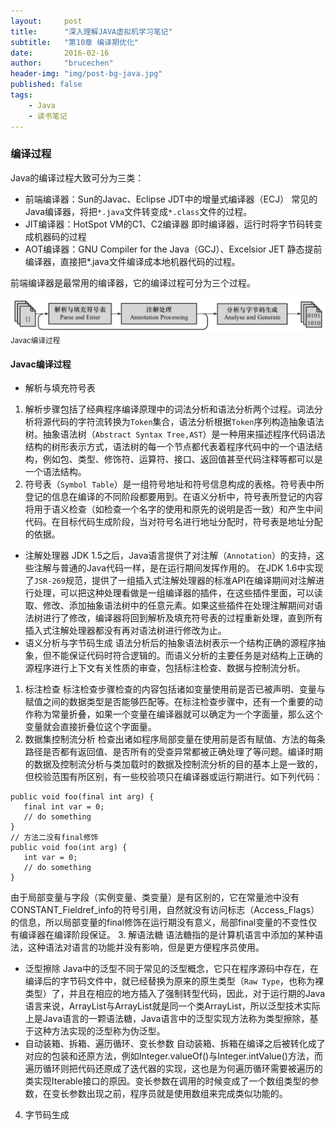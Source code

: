 ```yaml
---
layout:     post
title:      "深入理解JAVA虚拟机学习笔记"
subtitle:   "第10章 编译期优化"
date:       2016-02-16
author:     "brucechen"
header-img: "img/post-bg-java.jpg"
published: false
tags:
    - Java
    - 读书笔记
---
```


### 编译过程
Java的编译过程大致可分为三类：
* 前端编译器：Sun的Javac、Eclipse JDT中的增量式编译器（ECJ）
常见的Java编译器，将把`*.java`文件转变成`*.class`文件的过程。
* JIT编译器：HotSpot VM的C1、C2编译器
即时编译器，运行时将字节码转变成机器码的过程
* AOT编译器：GNU Compiler for the Java（GCJ）、Excelsior JET
静态提前编译器，直接把*.java文件编译成本地机器代码的过程。

前端编译器是最常用的编译器，它的编译过程可分为三个过程。

![java-javascript](/img/in-post/java-virtual-machine/javac-compiler.jpg)
<small class="img-hint">Javac编译过程</small>

#### Javac编译过程

* 解析与填充符号表
 1. 解析步骤包括了经典程序编译原理中的词法分析和语法分析两个过程。词法分析将源代码的字符流转换为`Token`集合，语法分析根据`Token`序列构造抽象语法树。抽象语法树（`Abstract Syntax Tree,AST`）是一种用来描述程序代码语法结构的树形表示方式，语法树的每一个节点都代表着程序代码中的一个语法结构，例如包、类型、修饰符、运算符、接口、返回值甚至代码注释等都可以是一个语法结构。
 2. 符号表（`Symbol Table`）是一组符号地址和符号信息构成的表格。符号表中所登记的信息在编译的不同阶段都要用到。在语义分析中，符号表所登记的内容将用于语义检查（如检查一个名字的使用和原先的说明是否一致）和产生中间代码。在目标代码生成阶段，当对符号名进行地址分配时，符号表是地址分配的依据。
* 注解处理器
JDK 1.5之后，Java语言提供了对注解（`Annotation`）的支持，这些注解与普通的Java代码一样，是在运行期间发挥作用的。
在JDK 1.6中实现了`JSR-269`规范，提供了一组插入式注解处理器的标准API在编译期间对注解进行处理，可以把这种处理看做是一组编译器的插件，在这些插件里面，可以读取、修改、添加抽象语法树中的任意元素。如果这些插件在处理注解期间对语法树进行了修改，编译器将回到解析及填充符号表的过程重新处理，直到所有插入式注解处理器都没有再对语法树进行修改为止。
* 语义分析与字节码生成
语法分析后的抽象语法树表示一个结构正确的源程序抽象，但不能保证代码时符合逻辑的。而语义分析的主要任务是对结构上正确的源程序进行上下文有关性质的审查，包括标注检查、数据与控制流分析。
 1. 标注检查
 标注检查步骤检查的内容包括诸如变量使用前是否已被声明、变量与赋值之间的数据类型是否能够匹配等。在标注检查步骤中，还有一个重要的动作称为常量折叠，如果一个变量在编译器就可以确定为一个字面量，那么这个变量就会直接折叠位这个字面量。
 2. 数据集控制流分析
 检查出诸如程序局部变量在使用前是否有赋值、方法的每条路径是否都有返回值、是否所有的受查异常都被正确处理了等问题。编译时期的数据及控制流分析与类加载时的数据及控制流分析的目的基本上是一致的，但校验范围有所区别，有一些校验项只在编译器或运行期进行。如下列代码：
 
 ```
 public void foo(final int arg) {    
	final int var = 0;    
	// do something
 }
 // 方法二没有final修饰
 public void foo(int arg) {    
	int var = 0;    
	// do something
 }
 ```
 
 由于局部变量与字段（实例变量、类变量）是有区别的，它在常量池中没有CONSTANT_Fieldref_info的符号引用，自然就没有访问标志（Access_Flags）的信息，所以局部变量的final修饰在运行期没有意义，局部final变量的不变性仅有编译器在编译阶段保证。
 3. 解语法糖
 语法糖指的是计算机语言中添加的某种语法，这种语法对语言的功能并没有影响，但是更方便程序员使用。
  + 泛型擦除
  Java中的泛型不同于常见的泛型概念，它只在程序源码中存在，在编译后的字节码文件中，就已经替换为原来的原生类型（`Raw Type`，也称为裸类型）了，并且在相应的地方插入了强制转型代码，因此，对于运行期的Java语言来说，ArrayList<int>与ArrayList<String>就是同一个类ArrayList，所以泛型技术实际上是Java语言的一颗语法糖，Java语言中的泛型实现方法称为类型擦除，基于这种方法实现的泛型称为伪泛型。
  + 自动装箱、拆箱、遍历循环、变长参数
  自动装箱、拆箱在编译之后被转化成了对应的包装和还原方法，例如Integer.valueOf()与Integer.intValue()方法，而遍历循环则把代码还原成了迭代器的实现，这也是为何遍历循环需要被遍历的类实现Iterable接口的原因。变长参数在调用的时候变成了一个数组类型的参数，在变长参数出现之前，程序员就是使用数组来完成类似功能的。
 4. 字节码生成
 